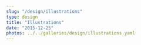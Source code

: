 ```yaml
---
slug: "/design/illustrations"
type: design
title: "Illustrations"
date: "2015-12-25"
photos: ../../galleries/design/illustrations.yaml
---
```


